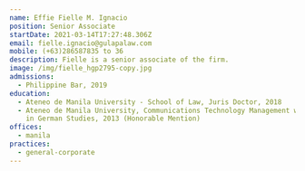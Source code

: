 ```yaml
---
name: Effie Fielle M. Ignacio
position: Senior Associate
startDate: 2021-03-14T17:27:48.306Z
email: fielle.ignacio@gulapalaw.com
mobile: (+63)286587835 to 36
description: Fielle is a senior associate of the firm.
image: /img/fielle_hgp2795-copy.jpg
admissions:
  - Philippine Bar, 2019
education:
  - Ateneo de Manila University - School of Law, Juris Doctor, 2018
  - Ateneo de Manila University, Communications Technology Management with minor
    in German Studies, 2013 (Honorable Mention)
offices:
  - manila
practices:
  - general-corporate
---
```

